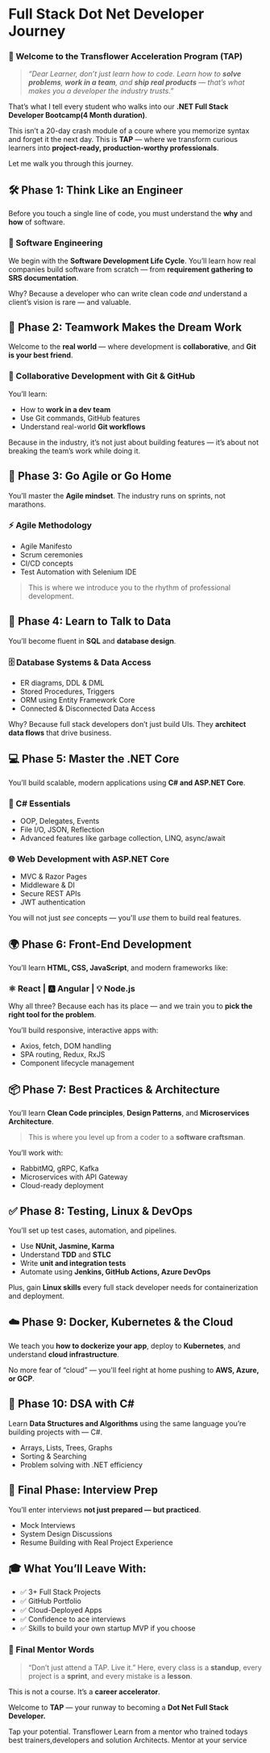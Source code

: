 # Full Stack Dot Net Developer Journey

### 🚀 Welcome to the Transflower Acceleration Program (TAP)
 
> *“Dear Learner, don’t just learn how to code. Learn how to **solve problems**, **work in a team**, and **ship real products** — that’s what makes you a developer the industry trusts.”*

That’s what I tell every student who walks into our **.NET Full Stack Developer Bootcamp(4 Month duration)**.

This isn’t a 20-day crash module of a coure where you memorize syntax and forget it the next day.
This is **TAP** — where we transform curious learners into **project-ready, production-worthy professionals**.

Let me walk you through this journey.

## 🛠️ Phase 1: Think Like an Engineer

Before you touch a single line of code, you must understand the **why** and **how** of software.

### 📘 Software Engineering

We begin with the **Software Development Life Cycle**. You’ll learn how real companies build software from scratch — from **requirement gathering to SRS documentation**.

Why? Because a developer who can write clean code *and* understand a client’s vision is rare — and valuable.

## 🤝 Phase 2: Teamwork Makes the Dream Work

Welcome to the **real world** — where development is **collaborative**, and **Git is your best friend**.

### 🔧 Collaborative Development with Git & GitHub

You’ll learn:

* How to **work in a dev team**
* Use Git commands, GitHub features
* Understand real-world **Git workflows**

Because in the industry, it’s not just about building features — it’s about not breaking the team’s work while doing it.

## 🔄 Phase 3: Go Agile or Go Home

You’ll master the **Agile mindset**. The industry runs on sprints, not marathons.

### ⚡ Agile Methodology

* Agile Manifesto
* Scrum ceremonies
* CI/CD concepts
* Test Automation with Selenium IDE

> This is where we introduce you to the rhythm of professional development.

## 🧠 Phase 4: Learn to Talk to Data

You’ll become fluent in **SQL** and **database design**.

### 🗄️ Database Systems & Data Access

* ER diagrams, DDL & DML
* Stored Procedures, Triggers
* ORM using Entity Framework Core
* Connected & Disconnected Data Access

Why? Because full stack developers don’t just build UIs. They **architect data flows** that drive business.

## 💻 Phase 5: Master the .NET Core

You’ll build scalable, modern applications using **C# and ASP.NET Core**.

### 🧱 C# Essentials

* OOP, Delegates, Events
* File I/O, JSON, Reflection
* Advanced features like garbage collection, LINQ, async/await

### 🌐 Web Development with ASP.NET Core

* MVC & Razor Pages
* Middleware & DI
* Secure REST APIs
* JWT authentication

You will not just *see* concepts — you'll *use* them to build real features.


## 🌍 Phase 6: Front-End Development

You’ll learn **HTML, CSS, JavaScript**, and modern frameworks like:

### ⚛️ React | 🅰️ Angular | 💡 Node.js

Why all three? Because each has its place — and we train you to **pick the right tool for the problem**.

You’ll build responsive, interactive apps with:

* Axios, fetch, DOM handling
* SPA routing, Redux, RxJS
* Component lifecycle management

## 📦 Phase 7: Best Practices & Architecture

You’ll learn **Clean Code principles**, **Design Patterns**, and **Microservices Architecture**.

> This is where you level up from a coder to a **software craftsman**.

You’ll work with:

* RabbitMQ, gRPC, Kafka
* Microservices with API Gateway
* Cloud-ready deployment

## ✅ Phase 8: Testing, Linux & DevOps

You’ll set up test cases, automation, and pipelines.

* Use **NUnit, Jasmine, Karma**
* Understand **TDD** and **STLC**
* Write **unit and integration tests**
* Automate using **Jenkins, GitHub Actions, Azure DevOps**

Plus, gain **Linux skills** every full stack developer needs for containerization and deployment.

## ☁️ Phase 9: Docker, Kubernetes & the Cloud

We teach you **how to dockerize your app**, deploy to **Kubernetes**, and understand **cloud infrastructure**.

No more fear of “cloud” — you'll feel right at home pushing to **AWS, Azure, or GCP**.

## 🧠 Phase 10: DSA with C\#

Learn **Data Structures and Algorithms** using the same language you’re building projects with — C#.

* Arrays, Lists, Trees, Graphs
* Sorting & Searching
* Problem solving with .NET efficiency
 
## 🎤 Final Phase: Interview Prep

You’ll enter interviews **not just prepared — but practiced**.

* Mock Interviews
* System Design Discussions
* Resume Building with Real Project Experience


## 🎓 What You’ll Leave With:

- ✅ 3+ Full Stack Projects
- ✅ GitHub Portfolio
- ✅ Cloud-Deployed Apps
- ✅ Confidence to ace interviews
- ✅ Skills to build your own startup MVP if you choose

### 💬 Final Mentor Words

> “Don’t just attend a TAP. Live it.”
> Here, every class is a **standup**, every project is a **sprint**, and every mistake is a **lesson**.

This is not a course. It’s a **career accelerator**.

Welcome to **TAP** — your runway to becoming a **Dot Net Full Stack Developer.**

Tap your potential.
Transflower
Learn from a mentor who trained todays best trainers,developers and solution Architects.
Mentor at your service
